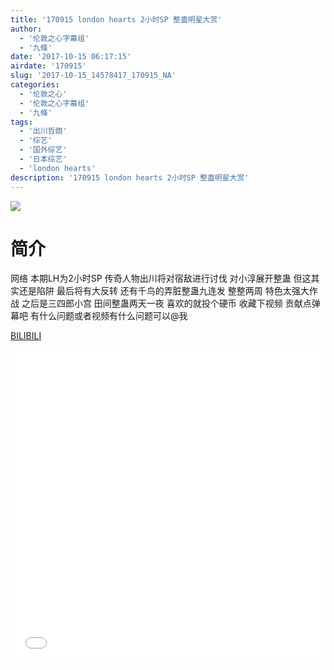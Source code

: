 ```yaml
---
title: '170915 london hearts 2小时SP 整蛊明星大赏'
author: 
  - '伦敦之心字幕组'
  - '九條'
date: '2017-10-15 06:17:15'
airdate: '170915'
slug: '2017-10-15_14578417_170915_NA'
categories: 
  - '伦敦之心'
  - '伦敦之心字幕组'
  - '九條'
tags: 
  - '出川哲朗'
  - '综艺'
  - '国外综艺'
  - '日本综艺'
  - 'london hearts'
description: '170915 london hearts 2小时SP 整蛊明星大赏'
---
```


![](https://i.imgur.com/BtQuymu.jpg)

# 简介  
网络
本期LH为2小时SP 传奇人物出川将对宿敌进行讨伐 对小淳展开整蛊 但这其实还是陷阱 最后将有大反转 还有千鸟的弄脏整蛊九连发 整整两周 特色太强大作战 之后是三四郎小宫 田间整蛊两天一夜 喜欢的就投个硬币 收藏下视频 贡献点弹幕吧 有什么问题或者视频有什么问题可以@我

  [BILIBILI](https://www.bilibili.com/video/av14578417/)


  <iframe src="//www.bilibili.com/html/html5player.html?cid=23770815&aid=14578417" width="100%" height="500" frameborder="0" allowfullscreen="allowfullscreen"></iframe>
